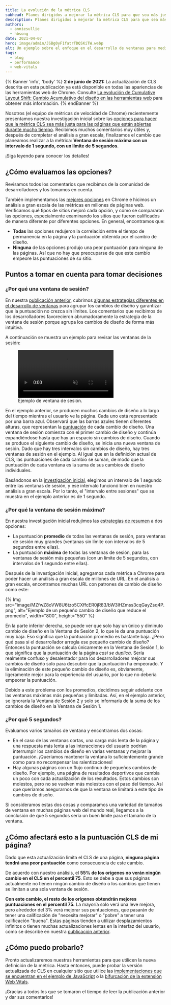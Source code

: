 ```yaml
---
title: La evolución de la métrica CLS
subhead: Planes dirigidos a mejorar la métrica CLS para que sea más justa con las páginas de larga duración.
description: Planes dirigidos a mejorar la métrica CLS para que sea más justa con las páginas de larga duración.
authors:
  - anniesullie
  - hbsong
date: 2021-04-07
hero: image/admin/JSBg0yF1fatrTDQSKiTW.webp
alt: Un ejemplo sobre el enfoque en el desarrollo de ventanas para medir cambios en el diseño.
tags:
  - blog
  - performance
  - web-vitals
---
```


{% Banner 'info', 'body' %} **2 de junio de 2021:** La actualización de CLS descrita en esta publicación ya está disponible en todas las apariencias de las herramientas web de Chrome. Consulte [La evolución de Cumulative Layout Shift: Cambio Acumulativo del diseño en las herramientas web](/cls-web-tooling/) para obtener más información. {% endBanner %}

Nosotros (el equipo de métricas de velocidad de Chrome) recientemente presentamos nuestra investigación inicial sobre las [opciones para hacer que la métrica CLS sea más justa para las páginas que están abiertas durante mucho tiempo](/better-layout-shift-metric/). Recibimos muchos comentarios muy útiles y, después de completar el análisis a gran escala, finalizamos el cambio que planeamos realizar a la métrica: **Ventana de sesión máxima con un intervalo de 1 segundo, con un límite de 5 segundos**.

¡Siga leyendo para conocer los detalles!

## ¿Cómo evaluamos las opciones?

Revisamos todos los comentarios que recibimos de la comunidad de desarrolladores y los tomamos en cuenta.

También implementamos las [mejores opciones](/better-layout-shift-metric/#best-strategies) en Chrome e hicimos un análisis a gran escala de las métricas en millones de páginas web. Verificamos qué tipos de sitios mejoró cada opción, y cómo se compararon las opciones, especialmente examinando los sitios que fueron calificados de manera diferente por diferentes opciones. En general, encontramos que:

- **Todas** las opciones redujeron la correlación entre el tiempo de permanencia en la página y la puntuación obtenida por el cambio de diseño.
- **Ninguna** de las opciones produjo una peor puntuación para ninguna de las páginas. Así que no hay que preocuparse de que este cambio empeore las puntuaciones de su sitio.

## Puntos a tomar en cuenta para tomar decisiones

### ¿Por qué una ventana de sesión?

En nuestra [publicación anterior](/better-layout-shift-metric/), cubrimos [algunas estrategias diferentes en el desarrollo de ventanas](/better-layout-shift-metric/#windowing-strategies) para agrupar los cambios de diseño y garantizar que la puntuación no crezca sin límites. Los comentarios que recibimos de los desarrolladores favorecieron abrumadoramente la estrategia de la ventana de sesión porque agrupa los cambios de diseño de forma más intuitiva.

A continuación se muestra un ejemplo para revisar las ventanas de la sesión:

<figure>
  <video controls autoplay loop muted>
    <source src="https://storage.googleapis.com/web-dev-assets/better-layout-shift-metric/session-window.webm" type="video/webm">
    <source src="https://storage.googleapis.com/web-dev-assets/better-layout-shift-metric/session-window.mp4" type="video/mp4">
  </source></source></video>
  <figcaption>Ejemplo de ventana de sesión.</figcaption></figure>

En el ejemplo anterior, se producen muchos cambios de diseño a lo largo del tiempo mientras el usuario ve la página. Cada uno está representado por una barra azul. Observará que las barras azules tienen diferentes alturas, que representan la [puntuación](/cls/#layout-shift-score) de cada cambio de diseño. Una ventana de sesión comienza con el primer cambio de diseño y continúa expandiéndose hasta que hay un espacio sin cambios de diseño. Cuando se produce el siguiente cambio de diseño, se inicia una nueva ventana de sesión. Dado que hay tres intervalos sin cambios de diseño, hay tres ventanas de sesión en el ejemplo. Al igual que en la definición actual de CLS, las puntuaciones de cada cambio se suman, de modo que la puntuación de cada ventana es la suma de sus cambios de diseño individuales.

Basándonos en la [investigación inicial](/better-layout-shift-metric/#best-strategies), elegimos un intervalo de 1 segundo entre las ventanas de sesión, y ese intervalo funcionó bien en nuestro análisis a gran escala. Por lo tanto, el "intervalo entre sesiones" que se muestra en el ejemplo anterior es de 1 segundo.

### ¿Por qué la ventana de sesión máxima?

En nuestra investigación inicial redujimos las [estrategias de resumen](/better-layout-shift-metric/#summarization) a dos opciones:

- La puntuación **promedio** de todas las ventanas de sesión, para ventanas de sesión muy grandes (ventanas sin límite con intervalos de 5 segundos entre ellas).
- La puntuación **máxima** de todas las ventanas de sesión, para las ventanas de sesión más pequeñas (con un límite de 5 segundos, con intervalos de 1 segundo entre ellas).

Después de la investigación inicial, agregamos cada métrica a Chrome para poder hacer un análisis a gran escala de millones de URL. En el análisis a gran escala, encontramos muchas URL con patrones de cambio de diseño como este:

{% Img src="image/MZfwZ8oVW8U6tzo5CXffcER0jR83/bW3lHZmss3cqGayZsq4P.png", alt="Ejemplo de un pequeño cambio de diseño que reduce el promedio", width="800", height="550" %}

En la parte inferior derecha, se puede ver que solo hay un único y diminuto cambio de diseño en la Ventana de Sesión 2, lo que le da una puntuación muy baja. Eso significa que la puntuación promedio es bastante baja. ¿Pero qué pasa si el desarrollador arregla ese pequeño cambio de diseño? Entonces la puntuación se calcula únicamente en la Ventana de Sesión 1, lo que significa que la puntuación de la página *casi se duplica*. Sería realmente confuso y desalentador para los desarrolladores mejorar sus cambios de diseño solo para descubrir que la puntuación ha empeorado. Y la eliminación de este pequeño cambio de diseño es, obviamente, ligeramente mejor para la experiencia del usuario, por lo que no debería empeorar la puntuación.

Debido a este problema con los promedios, decidimos seguir adelante con las ventanas máximas más pequeñas y limitadas. Así, en el ejemplo anterior, se ignoraría la Ventana de Sesión 2 y solo se informaría de la suma de los cambios de diseño en la Ventana de Sesión 1.

### ¿Por qué 5 segundos?

Evaluamos varios tamaños de ventana y encontramos dos cosas:

- En el caso de las ventanas cortas, una carga más lenta de la página y una respuesta más lenta a las interacciones del usuario podrían interrumpir los cambios de diseño en varias ventanas y mejorar la puntuación. ¡Queríamos mantener la ventana lo suficientemente grande como para no recompensar las ralentizaciones!
- Hay algunas páginas con un flujo continuo de pequeños cambios de diseño. Por ejemplo, una página de resultados deportivos que cambia un poco con cada actualización de los resultados. Estos cambios son molestos, pero no se vuelven más molestos con el paso del tiempo. Así que queríamos asegurarnos de que la ventana se limitará a este tipo de cambios de diseño.

Si consideramos estas dos cosas y comparamos una variedad de tamaños de ventana en muchas páginas web del mundo real, llegamos a la conclusión de que 5 segundos sería un buen límite para el tamaño de la ventana.

## ¿Cómo afectará esto a la puntuación CLS de mi página?

Dado que esta actualización limita el CLS de una página, **ninguna página tendrá una peor puntuación** como consecuencia de este cambio.

De acuerdo con nuestro análisis, el **55% de los orígenes no verán ningún cambio en el CLS en el percentil 75**. Esto se debe a que sus páginas actualmente no tienen ningún cambio de diseño o los cambios que tienen se limitan a una sola ventana de sesión.

**Con este cambio, el resto de los orígenes obtendrán mejores puntuaciones en el percentil 75.** La mayoría solo verá una leve mejora, pero alrededor del 3% verá mejorar sus puntuaciones, que pasarán de tener una calificación de "necesita mejorar" o "pobre" a tener una calificación "buena". Estas páginas tienden a utilizar desplazamientos infinitos o tienen muchas actualizaciones lentas en la interfaz del usuario, como se describe en nuestra [publicación anterior](/better-layout-shift-metric/).

## ¿Cómo puedo probarlo?

Pronto actualizaremos nuestras herramientas para que utilicen la nueva definición de la métrica. Hasta entonces, puede probar la versión actualizada de CLS en cualquier sitio que utilice las [implementaciones que se encuentran en el ejemplo de JavaScript](https://github.com/mmocny/web-vitals/wiki/Snippets-for-LSN-using-PerformanceObserver) o la [bifurcación de la extensión Web Vitals](https://github.com/mmocny/web-vitals-extension/tree/experimental-ls).

¡Gracias a todos los que se tomaron el tiempo de leer la publicación anterior y dar sus comentarios!
